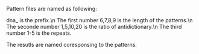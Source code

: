 Pattern files are named as following:

dna_ is the prefix.\n
The first number 6,7,8,9 is the length of the patterns.\n
The seconde number 1,5,10,20 is the ratio of antidictionary.\n
The third number 1-5 is the repeats.

The resutls are named coresponsing to the patterns.
